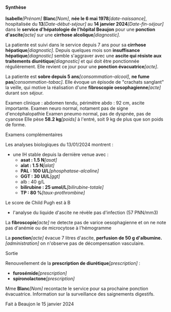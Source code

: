 #### Synthèse

**Isabelle**_[Prénom]_ **Blanc**_[Nom]_, **née le 6 mai 1978**_[date-naissance]_, hospitalisée du **13**_[Date-début-séjour]_ au **14 janvier 2024**_[Date-fin-séjour]_ dans le **service d'hépatologie de l'hôpital Beaujon** pour une **ponction d'ascite**_[acte]_ sur une **cirrhose alcolique**_[diagnostic]_.

La patiente est suivi dans le service depuis 7 ans pour sa **cirrhose hépatique**_[diagnostic]_.
Depuis quelques mois son **insuffisance hépatique**_[diagnostic]_ semble s'aggraver avec une **ascite qui résiste aux traitements diurétique**_[diagnostic]_ et qui doit être ponctionnée régulièrement.
Elle revient ce jour pour une **ponction évacuatrice**_[acte]_.

La patiente est **sobre depuis 5 ans**_[consommation-alcool]_, **ne fume pas**_[consommation-tabac]_.
Elle évoque un épisode de "crachats sanglant" la veille, qui motive la réalisation d'une **fibroscopie oesophagienne**_[acte]_ durant son séjour.

Examen clinique :
abdomen tendu, périmètre abdo : 92 cm, ascite importante.
Examen neuro normal, notament pas de signe d'encéphalopathie
Examen pneumo normal, pas de dyspnée, pas de cyanose
Elle pèse **58.2 kg**_[poids]_ à l'entré, soit 9 kg de plus que son poids de forme.

Examens complémentaires

Les analyses biologiques du 13/01/2024 montrent :

- une IH stable depuis la dernière venue avec :
  - **asat       :     1.5 N**_[asat]_
  - **alat       :     1.5 N**_[alat]_
  - **PAL        :    100 U/L**_[phosphatase-alcaline]_
  - **GGT        :     30 UI/L**_[ggt]_
  - alb        :     40 g/L
  - **bilirubine :     25 umol/L**_[bilirubine-totale]_
  - **TP         :     80 %**_[taux-prothrombine]_

Le score de Child Pugh est à B

- l'analyse du liquide d'ascite ne révèle pas d'infection (57 PNN/mm3)

La **fibroscopie**_[acte]_ ne detecte pas de varice oesophagienne et on ne note pas d'anémie ou de microcytose à l'hémogramme

La **ponction**_[acte]_ évacue 7 litres d'ascite,
**perfusion de 50 g d'albumine.**_[administration]_
on n'observe pas de décompensation vasculaire.

Sortie

Renouvellement de la **prescription de diurétique**_[prescription]_ :

- **furosémide**_[prescription]_
- **spironolactone**_[prescription]_

Mme **Blanc**_[Nom]_ recontacte le service pour sa prochaine ponction évacuatrice. Information sur la surveillance des saignements digestifs.

Fait à Beaujon le 15 janvier 2024
